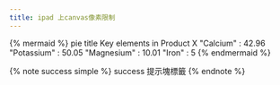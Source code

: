 ```yaml
---
title: ipad 上canvas像素限制
---
```



{% mermaid %}
pie
    title Key elements in Product X
    "Calcium" : 42.96
    "Potassium" : 50.05
    "Magnesium" : 10.01
    "Iron" :  5
{% endmermaid %}

{% note success simple %}
success 提示塊標籤
{% endnote %}

